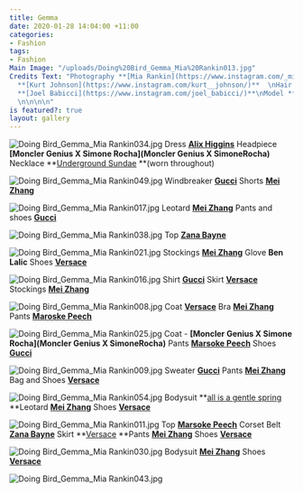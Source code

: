 ```yaml
---
title: Gemma
date: 2020-01-28 14:04:00 +11:00
categories:
- Fashion
tags:
- Fashion
Main Image: "/uploads/Doing%20Bird_Gemma_Mia%20Rankin013.jpg"
Credits Text: "Photography **[Mia Rankin](https://www.instagram.com/_miarankinstudio/)**\nStyling
  **[Kurt Johnson](https://www.instagram.com/kurt__johnson/)**  \nHair and Makeup
  **[Joel Babicci](https://www.instagram.com/joel_babicci/)**\nModel **[Gemma Cowling](https://instagram.com/gemma.cowling_?igshid=52a9859yyf5l)**
  \n\n\n\n"
is featured?: true
layout: gallery
---
```


![Doing Bird_Gemma_Mia Rankin034.jpg](/uploads/Doing%20Bird_Gemma_Mia%20Rankin034.jpg)
Dress **[Alix Higgins](https://www.alixhiggins.com)** Headpiece **[Moncler Genius X Simone Rocha](Moncler Genius X SimoneRocha)**  Necklace **[Underground Sundae]( https://www.undergroundsundae.com) **(worn throughout)

![Doing Bird_Gemma_Mia Rankin049.jpg](/uploads/Doing%20Bird_Gemma_Mia%20Rankin049.jpg)
Windbreaker  **[Gucci](https://www.gucci.com/au/en_au/)** Shorts **[Mei Zhang](https://instagram.com/meizhang___?igshid=6kd7ary42d6j)**

![Doing Bird_Gemma_Mia Rankin017.jpg](/uploads/Doing%20Bird_Gemma_Mia%20Rankin017.jpg)
Leotard **[Mei Zhang](https://instagram.com/meizhang___?igshid=6kd7ary42d6j)** Pants and shoes **[Gucci](https://www.gucci.com/au/en_au/)**

![Doing Bird_Gemma_Mia Rankin038.jpg](/uploads/Doing%20Bird_Gemma_Mia%20Rankin038.jpg)
Top **[Zana Bayne](http://zanabayne.com)**

![Doing Bird_Gemma_Mia Rankin021.jpg](/uploads/Doing%20Bird_Gemma_Mia%20Rankin021.jpg)
Stockings **[Mei Zhang](https://instagram.com/meizhang___?igshid=6kd7ary42d6j)** Glove **Ben Lalic** Shoes **[Versace]( https://www.versace.com/international/en/home/)**

![Doing Bird_Gemma_Mia Rankin016.jpg](/uploads/Doing%20Bird_Gemma_Mia%20Rankin016.jpg)
Shirt **[Gucci](https://www.gucci.com/au/en_au/)** Skirt **[Versace]( https://www.versace.com/international/en/home/)** Stockings **[Mei Zhang](https://instagram.com/meizhang___?igshid=6kd7ary42d6j)**

![Doing Bird_Gemma_Mia Rankin008.jpg](/uploads/Doing%20Bird_Gemma_Mia%20Rankin008.jpg)
Coat  **[Versace]( https://www.versace.com/international/en/home/)** 
Bra **[Mei Zhang](https://instagram.com/meizhang___?igshid=6kd7ary42d6j)**
Pants **[Maroske Peech](https://maroskepeech.com)**

![Doing Bird_Gemma_Mia Rankin025.jpg](/uploads/Doing%20Bird_Gemma_Mia%20Rankin025.jpg)
Coat - **[Moncler Genius X Simone Rocha](Moncler Genius X SimoneRocha)**
Pants **[Marsoke Peech](https://maroskepeech.com)** Shoes **[Gucci](https://www.gucci.com/au/en_au/)**

![Doing Bird_Gemma_Mia Rankin009.jpg](/uploads/Doing%20Bird_Gemma_Mia%20Rankin009.jpg)
Sweater **[Gucci](https://www.gucci.com/au/en_au/)** Pants **[Mei Zhang](https://instagram.com/meizhang___?igshid=6kd7ary42d6j)**
Bag and Shoes **[Versace]( https://www.versace.com/international/en/home/)**


![Doing Bird_Gemma_Mia Rankin054.jpg](/uploads/Doing%20Bird_Gemma_Mia%20Rankin054.jpg)
Bodysuit **[all is a gentle spring](https://gentlespring.co) **Leotard **[Mei Zhang](https://instagram.com/meizhang___?igshid=6kd7ary42d6j)**
Shoes **[Versace]( https://www.versace.com/international/en/home/)**

![Doing Bird_Gemma_Mia Rankin011.jpg](/uploads/Doing%20Bird_Gemma_Mia%20Rankin011.jpg)
Top **[Marsoke Peech](https://maroskepeech.com)**
Corset Belt **[Zana Bayne](http://zanabayne.com)** Skirt **[Versace](https://www.versace.com/international/en/home/) **Pants **[Mei Zhang](https://instagram.com/meizhang___?igshid=6kd7ary42d6j)**
Shoes **[Versace]( https://www.versace.com/international/en/home/)**

![Doing Bird_Gemma_Mia Rankin030.jpg](/uploads/Doing%20Bird_Gemma_Mia%20Rankin030.jpg)
Bodysuit **[Mei Zhang](https://instagram.com/meizhang___?igshid=6kd7ary42d6j)** Shoes **[Versace]( https://www.versace.com/international/en/home/)**


![Doing Bird_Gemma_Mia Rankin043.jpg](/uploads/Doing%20Bird_Gemma_Mia%20Rankin043.jpg)
